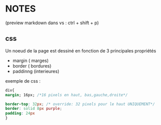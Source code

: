 # NOTES
(preview markdown dans vs : ctrl + shift + p)

## css
Un noeud de la page est dessiné en fonction de 3 principales propriétés
- margin ( marges)
- border ( bordures)
- paddinng (interieures)

exemple de css :
```css
div{
margin; 16px; /*16 pixels en haut, bas,gauche,droite*/

border-top: 32px; /* override: 32 pixels pour le haut UNIQUEMENT*/ 
border: solid 8px purple;
padding: 24px 
}
``` 
